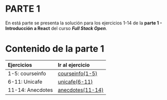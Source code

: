 # PARTE 1

En está parte se presenta la solución para los ejercicios 1-14 de la **parte 1 - Introducción a React** del curso **_Full Stack Open_**.

# Contenido de la parte 1

| Ejercicios       |                    Ir al ejercicio                     |
| :--------------- | :---------------------------------------------------- |
| 1-5: courseinfo  |   [courseinfo(1-5)](./courseinfo/)    |
| 6-11: Unicafe    |        [unicafe(6-11)](./unicafe/)        |
| 11-14: Anecdotes | [anecdotes(11-14)](./anecdotes/) |
